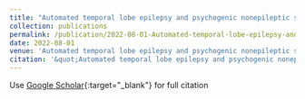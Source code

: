 ```yaml
---
title: "Automated temporal lobe epilepsy and psychogenic nonepileptic seizure patient discrimination from multichannel EEG recordings using DWT based analysis"
collection: publications
permalink: /publication/2022-08-01-Automated-temporal-lobe-epilepsy-and-psychogenic-nonepileptic-seizure-patient-discrimination-from-multichannel-EEG-recordings-using-DWT-based-analysis
date: 2022-08-01
venue: 'Automated temporal lobe epilepsy and psychogenic nonepileptic seizure patient discrimination from multichannel EEG recordings using DWT based analysis'
citation: '&quot;Automated temporal lobe epilepsy and psychogenic nonepileptic seizure patient discrimination from multichannel EEG recordings using DWT based analysis.&quot; Automated temporal lobe epilepsy and psychogenic nonepileptic seizure patient discrimination from multichannel EEG recordings using DWT based analysis, 2022.'
---
```

Use [Google Scholar](https://scholar.google.com/scholar?q=Automated+temporal+lobe+epilepsy+and+psychogenic+nonepileptic+seizure+patient+discrimination+from+multichannel+EEG+recordings+using+DWT+based+analysis){:target="_blank"} for full citation